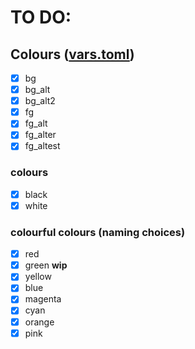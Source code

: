 # TO DO:

## Colours ([vars.toml](/home/axolotl/.dotfiles/autumn/vars-new.toml))

- [x] bg
- [x] bg\_alt
- [x] bg_alt2
- [x] fg
- [x] fg\_alt
- [x] fg_alter
- [x] fg_altest

### colours
- [x] black
- [x] white

### colourful colours (naming choices)
- [x] red
- [x] green **wip**
- [x] yellow 
- [x] blue
- [x] magenta
- [x] cyan
- [x] orange 
- [x] pink
